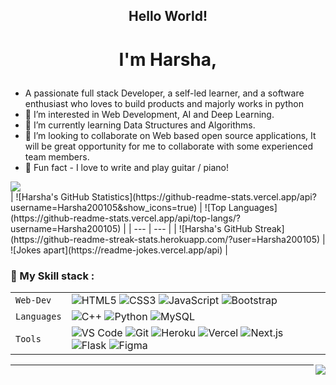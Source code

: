 ## <p align="center">Hello World!</p>

# <p align="center">I'm Harsha,</p>
  - A passionate full stack Developer, a self-led learner, and a software enthusiast who loves to build products and majorly works in python
  - 👀 I’m interested in Web Development, AI and Deep Learning.
  - 🌱 I’m currently learning Data Structures and Algorithms.
  - 💞️ I’m looking to collaborate on Web based open source applications, It will be great opportunity for me to collaborate with some experienced team members.
  - 🤩 Fun fact - I love to write and play guitar / piano!
<!-- - 📫 How to reach me - You can find me on Twitter @https://twitter.com/Harsha052001
Also you can reach out to me on Devfolio @https://devfolio.co/@Technerd
 -->
 <div>
<img src="https://activity-graph.herokuapp.com/graph?username=Harsha200105&theme=radical&bg_color=00000000&point=00000000&line=FC6401&hide_border=true&custom_title=Keep+Exploring,+Learning+and+Contributing+away...&color=969696&area=true&area_color=FC6401">
</div>
| ![Harsha's GitHub Statistics](https://github-readme-stats.vercel.app/api?username=Harsha200105&show_icons=true)  | ![Top Languages](https://github-readme-stats.vercel.app/api/top-langs/?username=Harsha200105)  |
| --- | --- |
| ![Harsha's GitHub Streak](https://github-readme-streak-stats.herokuapp.com/?user=Harsha200105) | ![Jokes apart](https://readme-jokes.vercel.app/api) |

### 🍁 My Skill stack :

|               |           |
|       ---     |    ---    |
| `Web-Dev`     | ![HTML5](https://img.shields.io/badge/-HTML5-CC2400?style=for-the-badge&logo=html5&logoColor=white) ![CSS3](https://img.shields.io/badge/-CSS3-E24800?style=for-the-badge&logo=css3) ![JavaScript](https://img.shields.io/badge/-JavaScript-FE7601?style=for-the-badge&logo=javascript) ![Bootstrap](https://img.shields.io/badge/bootstrap-FE9A00?style=for-the-badge&logo=bootstrap&logoColor=white)|
| `Languages`   | ![C++](https://img.shields.io/badge/-C++-034D9A?style=for-the-badge&logo=c%2B%2B) ![Python](https://img.shields.io/badge/-Python-1F65AC?style=for-the-badge&logo=Python&logoColor=white) ![MySQL](https://img.shields.io/badge/-MySQL-307BBD?style=for-the-badge&logo=mysql&logoColor=white)|
| `Tools`       | ![VS Code](https://img.shields.io/badge/Visual_Studio_Code-5D1A60?style=for-the-badge&logo=visual%20studio%20code&logoColor=white) ![Git](https://img.shields.io/badge/Git-682181?style=for-the-badge&logo=git&logoColor=white) ![Heroku](https://img.shields.io/badge/Heroku-AA2690?style=for-the-badge&logo=heroku&logoColor=white) ![Vercel](https://img.shields.io/badge/vercel-AA42F1.svg?style=for-the-badge&logo=vercel&logoColor=white) ![Next.js](https://img.shields.io/badge/next.js-000000?style=for-the-badge&logo=next.js&logoColor=white) ![Flask](https://img.shields.io/badge/flask-%23000.svg?style=for-the-badge&logo=flask&logoColor=white) ![Figma](https://img.shields.io/badge/figma-%23F24E1E.svg?style=for-the-badge&logo=figma&logoColor=white) 

<img align="right" src="https://komarev.com/ghpvc/?username=your-github-Harsha200105&style=flat-square&color=232323">
<hr>
<!---
Harsha200105/Harsha200105 is a ✨ special ✨ repository because its `README.md` (this file) appears on your GitHub profile.
You can click the Preview link to take a look at your changes.
--->

